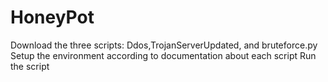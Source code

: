 # HoneyPot
Download the three scripts: Ddos,TrojanServerUpdated, and bruteforce.py
Setup the environment according to documentation about each script
Run the script
